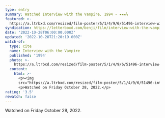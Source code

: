 ```yaml
---
type: entry
summary: Watched Interview with the Vampire, 1994 - ★★★½
featured: >-
  https://a.ltrbxd.com/resized/film-poster/5/1/4/9/6/51496-interview-with-the-vampire-0-600-0-900-crop.jpg?v=25c5aebf77
syndication: https://letterboxd.com/benji/film/interview-with-the-vampire/
date: '2022-10-28T06:00:00.000Z'
updated: '2022-10-28T21:20:19.000Z'
watch-of:
  type: cite
  name: Interview with the Vampire
  published: '1994'
  photo: >-
    https://a.ltrbxd.com/resized/film-poster/5/1/4/9/6/51496-interview-with-the-vampire-0-600-0-900-crop.jpg?v=25c5aebf77
  content:
    html: >-
      <p><img
      src="https://a.ltrbxd.com/resized/film-poster/5/1/4/9/6/51496-interview-with-the-vampire-0-600-0-900-crop.jpg?v=25c5aebf77"/></p>
      <p>Watched on Friday October 28, 2022.</p>
rating: '3.5'
rewatch: false
---
```

Watched on Friday October 28, 2022.
